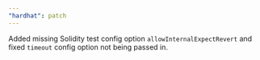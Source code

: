 ```yaml
---
"hardhat": patch
---
```


Added missing Solidity test config option `allowInternalExpectRevert` and fixed `timeout` config option not being passed in.
